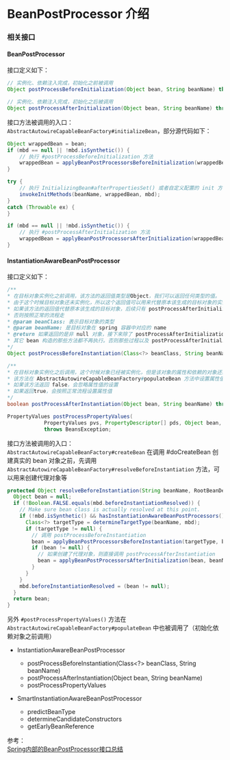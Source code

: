 # BeanPostProcessor 介绍


### 相关接口

#### BeanPostProcessor
接口定义如下：
``` java
// 实例化、依赖注入完成，初始化之前被调用
Object postProcessBeforeInitialization(Object bean, String beanName) throws BeansException;

// 实例化、依赖注入完成，初始化之后被调用
Object postProcessAfterInitialization(Object bean, String beanName) throws BeansException;

```

接口方法被调用的入口：  
`AbstractAutowireCapableBeanFactory#initializeBean`，部分源代码如下：
``` java
Object wrappedBean = bean;
if (mbd == null || !mbd.isSynthetic()) {
	// 执行 #postProcessBeforeInitialization 方法
	wrappedBean = applyBeanPostProcessorsBeforeInitialization(wrappedBean, beanName);
}

try {
	// 执行 InitializingBean#afterPropertiesSet() 或者自定义配置的 init 方法
	invokeInitMethods(beanName, wrappedBean, mbd);
}
catch (Throwable ex) {
}

if (mbd == null || !mbd.isSynthetic()) {
	// 执行 #postProcessAfterInitialization 方法
	wrappedBean = applyBeanPostProcessorsAfterInitialization(wrappedBean, beanName);
}
```


#### InstantiationAwareBeanPostProcessor
接口定义如下：  
``` java
/**
* 在目标对象实例化之前调用，该方法的返回值类型是Object，我们可以返回任何类型的值。
* 由于这个时候目标对象还未实例化，所以这个返回值可以用来代替原本该生成的目标对象的实例(比如代理对象)。
* 如果该方法的返回值代替原本该生成的目标对象，后续只有 postProcessAfterInitialization 方法会调用，其它方法不再调用；
* 否则按照正常的流程走
* @param beanClass: 表示目标对象的类型
* @param beanName: 是目标对象在 spring 容器中对应的 name
* @return 如果返回的是非 null 对象，接下来除了 postProcessAfterInitialization 方法会被执行以外，
* 其它 bean 构造的那些方法都不再执行。否则那些过程以及 postProcessAfterInitialization 方法都会执行
*/
Object postProcessBeforeInstantiation(Class<?> beanClass, String beanName) throws BeansException;

/**
* 在目标对象实例化之后调用，这个时候对象已经被实例化，但是该对象的属性和依赖的对象还未被设值
* 该方法在 AbstractAutowireCapableBeanFactory#populateBean 方法中设置属性值之前有被调用
* 如果该方法返回 false，会忽略属性值的设置
* 如果返回true，会按照正常流程设置属性值
*/
boolean postProcessAfterInstantiation(Object bean, String beanName) throws BeansException;

PropertyValues postProcessPropertyValues(
			PropertyValues pvs, PropertyDescriptor[] pds, Object bean, String beanName)
			throws BeansException;

```

接口方法被调用的入口：  
`AbstractAutowireCapableBeanFactory#createBean` 在调用 #doCreateBean 创建真实的 bean 对象之前，先调用 `AbstractAutowireCapableBeanFactory#resolveBeforeInstantiation` 方法，可以用来创建代理对象等

``` java
protected Object resolveBeforeInstantiation(String beanName, RootBeanDefinition mbd) {
  Object bean = null;
  if (!Boolean.FALSE.equals(mbd.beforeInstantiationResolved)) {
    // Make sure bean class is actually resolved at this point.
    if (!mbd.isSynthetic() && hasInstantiationAwareBeanPostProcessors()) {
      Class<?> targetType = determineTargetType(beanName, mbd);
      if (targetType != null) {
        // 调用 postProcessBeforeInstantiation
        bean = applyBeanPostProcessorsBeforeInstantiation(targetType, beanName);
        if (bean != null) {
          // 如果创建了代理对象，则直接调用 postProcessAfterInstantiation
          bean = applyBeanPostProcessorsAfterInitialization(bean, beanName);
        }
      }
    }
    mbd.beforeInstantiationResolved = (bean != null);
  }
  return bean;
}
```
另外 `#postProcessPropertyValues()` 方法在
`AbstractAutowireCapableBeanFactory#populateBean` 中也被调用了（初始化依赖对象之前调用）

- InstantiationAwareBeanPostProcessor
  - postProcessBeforeInstantiation(Class<?> beanClass, String beanName)
  - postProcessAfterInstantiation(Object bean, String beanName)
  - postProcessPropertyValues

- SmartInstantiationAwareBeanPostProcessor
  - predictBeanType
  - determineCandidateConstructors
  - getEarlyBeanReference


参考：  
[Spring内部的BeanPostProcessor接口总结](https://fangjian0423.github.io/2017/06/20/spring-bean-post-processor/)

